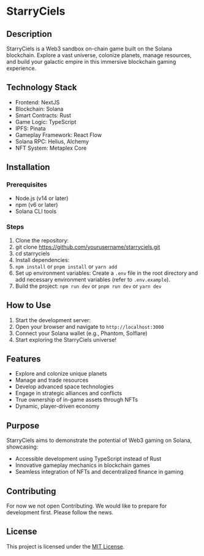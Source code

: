 # StarryCiels

## Description
StarryCiels is a Web3 sandbox on-chain game built on the Solana blockchain. Explore a vast universe, colonize planets, manage resources, and build your galactic empire in this immersive blockchain gaming experience.

## Technology Stack
- Frontend: NextJS
- Blockchain: Solana
- Smart Contracts: Rust
- Game Logic: TypeScript
- IPFS: Pinata
- Gameplay Framework: React Flow
- Solana RPC: Helius, Alchemy
- NFT System: Metaplex Core

## Installation

### Prerequisites
- Node.js (v14 or later)
- npm (v6 or later)
- Solana CLI tools

### Steps
1. Clone the repository:
2. git clone https://github.com/yourusername/starryciels.git
3. cd starryciels
4. Install dependencies:
5. `npm install` or `pnpm install` or `yarn add`
6. Set up environment variables: Create a `.env` file in the root directory and add necessary environment variables (refer to `.env.example`).
7. Build the project: `npm run dev` or `pnpm run dev` or `yarn dev`

## How to Use
1. Start the development server:
2. Open your browser and navigate to `http://localhost:3000`
3. Connect your Solana wallet (e.g., Phantom, Solflare)
4. Start exploring the StarryCiels universe!

## Features
- Explore and colonize unique planets
- Manage and trade resources
- Develop advanced space technologies
- Engage in strategic alliances and conflicts
- True ownership of in-game assets through NFTs
- Dynamic, player-driven economy

## Purpose
StarryCiels aims to demonstrate the potential of Web3 gaming on Solana, showcasing:
- Accessible development using TypeScript instead of Rust
- Innovative gameplay mechanics in blockchain games
- Seamless integration of NFTs and decentralized finance in gaming

## Contributing
For now we not open Contributing. We would like to prepare for development first.
Please follow the news.

## License
This project is licensed under the [MIT License](LICENSE).
